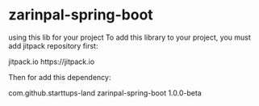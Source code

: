 # zarinpal-spring-boot

using this lib for your project
To add this library to your project, you must add jitpack repository first:

<repository>
    <id>jitpack.io</id>
    <url>https://jitpack.io</url>
</repository>

Then for add this dependency:

<dependency>
    <groupId>com.github.starttups-land</groupId>
    <artifactId>zarinpal-spring-boot</artifactId>
    <version>1.0.0-beta</version>
</dependency>

